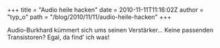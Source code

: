 +++
title = "Audio heile hacken"
date = 2010-11-11T11:16:02Z
author = "typ_o"
path = "/blog/2010/11/11/audio-heile-hacken"
+++
  
  
Audio-Burkhard kümmert sich ums seinen Verstärker... Keine passenden
Transistoren? Egal, da find' ich was\!
